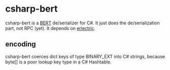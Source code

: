 # csharp-bert

csharp-bert is a [BERT] de/serializer for C#. It just does the de/serialization part, not RPC (yet). It depends on [erlectric].

## encoding

csharp-bert coerces dict keys of type BINARY_EXT into C# strings, because
byte[] is a poor lookup key type in a C# Hashtable.


[BERT]: http://bert-rpc.org/
[erlectric]: https://github.com/znull/erlectric
